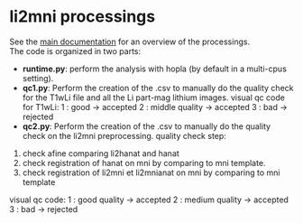 # li2mni processings

See the [main documentation](https://github.com/rlink7/rlink_mri/blob/main/README.md) for an overview of the processings.  
The code is organized in two parts:
* **runtime.py**: perform the analysis with hopla (by default in a multi-cpus setting).
* **qc1.py**: Perform the creation of the .csv to manually do the quality check for the T1wLi file and all the Li part-mag lithium images.
visual qc code for T1wLi:
1 : good -> accepted
2 : middle quality -> accepted
3 : bad -> rejected
* **qc2.py**: Perform the creation of the .csv to manually do the quality check on the li2mni preprocessing.
quality check step:

1) check afine comparing li2hanat and hanat
2) check registration of hanat on mni by comparing to mni template.
3) check registration of li2mni et li2mnianat on mni by comparing to mni template

visual qc code:
1 : good quality -> accepted
2 : medium quality -> accepted
3 : bad -> rejected
